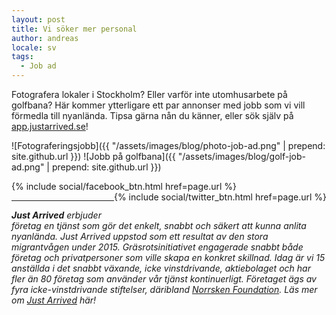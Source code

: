 ```yaml
---
layout: post
title: Vi söker mer personal
author: andreas
locale: sv
tags:
  - Job ad
---
```


Fotografera lokaler i Stockholm? Eller varför inte utomhusarbete på golfbana? Här kommer ytterligare ett par annonser med jobb som vi vill förmedla till nyanlända. Tipsa gärna nån du känner, eller sök själv på [app.justarrived.se](https://app.justarrived.se)!

![Fotograferingsjobb]({{ "/assets/images/blog/photo-job-ad.png" | prepend: site.github.url }})
![Jobb på golfbana]({{ "/assets/images/blog/golf-job-ad.png" | prepend: site.github.url }})


<div style="display:inline-block;">
  {% include social/facebook_btn.html href=page.url %}
</div>
<div style="display:inline-block;float:right">
  {% include social/twitter_btn.html href=page.url %}
  <br><br>
</div>

---

_**Just Arrived** erbjuder företag en tjänst som gör det enkelt, snabbt och säkert att kunna anlita nyanlända. Just Arrived uppstod som ett resultat av den stora migrantvågen under 2015. Gräsrotsinitiativet engagerade snabbt både företag och privatpersoner som ville skapa en konkret skillnad. Idag är vi 15 anställda i det snabbt växande, icke vinstdrivande, aktiebolaget och har fler än 80 företag som använder vår tjänst kontinuerligt. Företaget ägs av fyra icke-vinstdrivande stiftelser, däribland [Norrsken Foundation](http://norrskenfoundation.org). Läs mer om [Just Arrived](https://justarrived.se) här!_
